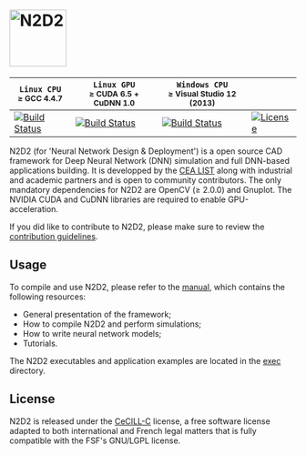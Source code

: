 # <img src="manual/figs/N2D2_Logo.png" alt="N2D2" height="100"/>

| **`Linux CPU`**<br/><sub>&ge; GCC 4.4.7</sub> | **`Linux GPU`**<br/><sub>&ge; CUDA 6.5 + CuDNN 1.0</sub> | **`Windows CPU`**<br/><sub>&ge; Visual Studio 12 (2013)</sub>  |   |
| --------------- | ------------------ | ------------------ | ------ |
| [![Build Status](https://travis-ci.org/gsensing/N2D2.svg?branch=master)](https://travis-ci.org/gsensing/N2D2) | [![Build Status](https://travis-ci.org/gsensing/N2D2.svg?branch=master)](https://travis-ci.org/gsensingT/N2D2) | [![Build Status](https://ci.appveyor.com/api/projects/status/github/gsensing/N2D2?branch=master&svg=true)](https://ci.appveyor.com/project/gsensing/n2d2) | [![License](https://img.shields.io/badge/license-CeCILL--C-blue.svg)](LICENSE) |

N2D2 (for 'Neural Network Design & Deployment') is a open source CAD framework for
Deep Neural Network (DNN) simulation and full DNN-based applications building.
It is developped by the [CEA LIST](http://www-list.cea.fr/) along with
industrial and academic partners and is open to community contributors.
The only mandatory dependencies for N2D2 are OpenCV (&ge; 2.0.0) and Gnuplot.
The NVIDIA CUDA and CuDNN libraries are required to enable GPU-acceleration.

If you did like to contribute to N2D2, please make sure to review the
[contribution guidelines](CONTRIBUTING.md).

Usage
-----

To compile and use N2D2, please refer to the
[manual](https://github.com/CEA-LIST/N2D2/raw/master/manual/manual.pdf), which
contains the following resources:
- General presentation of the framework;
- How to compile N2D2 and perform simulations;
- How to write neural network models;
- Tutorials.

The N2D2 executables and application examples are located in the [exec](exec)
directory.

License
-------

N2D2 is released under the [CeCILL-C](LICENSE) license, a free software license
 adapted to both international and French legal matters that is fully compatible
 with the FSF's GNU/LGPL license.


